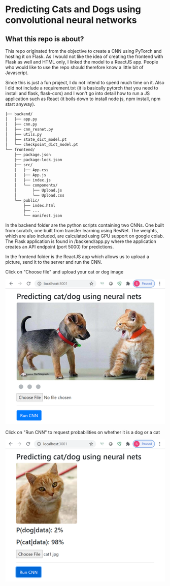 # Predicting Cats and Dogs using convolutional neural networks

## What this repo is about?
This repo originated from the objective to create a CNN using PyTorch and hosting it on Flask.
As I would not like the idea of creating the frontend with Flask as well and HTML only, I linked the model to a ReactJS app.
People who would like to use the repo should therefore know a little bit of Javascript.

Since this is just a fun project, I do not intend to spend much time on it.
Also I did not include a requirement.txt (it is basically pytorch that you need to install and flask, flask-cors) and I won't go into detail how to run a JS application such as React (it boils down to install node js, npm install, npm start anyway).


```
├── backend/
│   ├── app.py
│   ├── cnn.py
│   ├── cnn_resnet.py
│   ├── utils.py
│   ├── state_dict_model.pt
│   └── checkpoint_dict_model.pt
└── frontend/
    ├── package.json
    ├── package-lock.json
    ├── src/
    │   ├── App.css
    │   ├── App.js
    │   ├── index.js
    │   └── components/
    │       ├── Upload.js
    │       └── Upload.css
    └── public/
        ├── index.html
        ├── ...
        └── manifest.json
```

In the backend folder are the python scripts containing two CNNs. One built from scratch, one built from transfer learning using ResNet. The weights, which are also included, are calculated using GPU support on google colab. The Flask application is found in /backend/app.py where the application creates an API endpoint (port 5000) for predictions.

In the frontend folder is the ReactJS app which allows us to upload a picture, send it to the server and run the CNN.

Click on "Choose file" and upload your cat or dog image

<img src = "/docs/FrontEndtool.png">

Click on "Run CNN" to request probabilities on whether it is a dog or a cat 

<img src = "/docs/FrontEndtool2.png">



